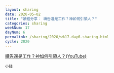 ```yaml
---
layout: sharing
date: 2020-05-02
title: "讀經分享： 禱告還是工作？神如何引領人？"
categories: sharing
weekNum: 17
dayNum: 6
permalink: /sharing/2020/wk17-day6-sharing.html
cycle: 2020
---
```


[禱告還是工作？神如何引領人？(YouTube)](https://youtu.be/KY_v7FUVRjc)

`小錢`
